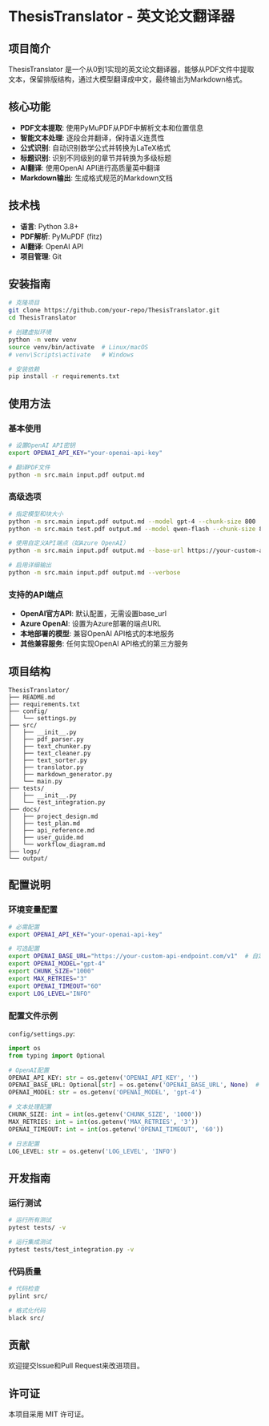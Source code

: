 # ThesisTranslator - 英文论文翻译器

## 项目简介

ThesisTranslator 是一个从0到1实现的英文论文翻译器，能够从PDF文件中提取文本，保留排版结构，通过大模型翻译成中文，最终输出为Markdown格式。

## 核心功能

- **PDF文本提取**: 使用PyMuPDF从PDF中解析文本和位置信息
- **智能文本处理**: 逐段合并翻译，保持语义连贯性
- **公式识别**: 自动识别数学公式并转换为LaTeX格式
- **标题识别**: 识别不同级别的章节并转换为多级标题
- **AI翻译**: 使用OpenAI API进行高质量英中翻译
- **Markdown输出**: 生成格式规范的Markdown文档

## 技术栈

- **语言**: Python 3.8+
- **PDF解析**: PyMuPDF (fitz)
- **AI翻译**: OpenAI API
- **项目管理**: Git

## 安装指南

```bash
# 克隆项目
git clone https://github.com/your-repo/ThesisTranslator.git
cd ThesisTranslator

# 创建虚拟环境
python -m venv venv
source venv/bin/activate  # Linux/macOS
# venv\Scripts\activate   # Windows

# 安装依赖
pip install -r requirements.txt
```

## 使用方法

### 基本使用

```bash
# 设置OpenAI API密钥
export OPENAI_API_KEY="your-openai-api-key"

# 翻译PDF文件
python -m src.main input.pdf output.md
```

### 高级选项

```bash
# 指定模型和块大小
python -m src.main input.pdf output.md --model gpt-4 --chunk-size 800
python -m src.main test.pdf output.md --model qwen-flash --chunk-size 800

# 使用自定义API端点（如Azure OpenAI）
python -m src.main input.pdf output.md --base-url https://your-custom-api-endpoint.com/v1

# 启用详细输出
python -m src.main input.pdf output.md --verbose
```

### 支持的API端点

- **OpenAI官方API**: 默认配置，无需设置base_url
- **Azure OpenAI**: 设置为Azure部署的端点URL
- **本地部署的模型**: 兼容OpenAI API格式的本地服务
- **其他兼容服务**: 任何实现OpenAI API格式的第三方服务

## 项目结构

```
ThesisTranslator/
├── README.md
├── requirements.txt
├── config/
│   └── settings.py
├── src/
│   ├── __init__.py
│   ├── pdf_parser.py
│   ├── text_chunker.py
│   ├── text_cleaner.py
│   ├── text_sorter.py
│   ├── translator.py
│   ├── markdown_generator.py
│   └── main.py
├── tests/
│   ├── __init__.py
│   └── test_integration.py
├── docs/
│   ├── project_design.md
│   ├── test_plan.md
│   ├── api_reference.md
│   ├── user_guide.md
│   └── workflow_diagram.md
├── logs/
└── output/
```

## 配置说明

### 环境变量配置

```bash
# 必需配置
export OPENAI_API_KEY="your-openai-api-key"

# 可选配置
export OPENAI_BASE_URL="https://your-custom-api-endpoint.com/v1"  # 自定义API端点
export OPENAI_MODEL="gpt-4"
export CHUNK_SIZE="1000"
export MAX_RETRIES="3"
export OPENAI_TIMEOUT="60"
export LOG_LEVEL="INFO"
```

### 配置文件示例

`config/settings.py`:

```python
import os
from typing import Optional

# OpenAI配置
OPENAI_API_KEY: str = os.getenv('OPENAI_API_KEY', '')
OPENAI_BASE_URL: Optional[str] = os.getenv('OPENAI_BASE_URL', None)  # 自定义API端点
OPENAI_MODEL: str = os.getenv('OPENAI_MODEL', 'gpt-4')

# 文本处理配置
CHUNK_SIZE: int = int(os.getenv('CHUNK_SIZE', '1000'))
MAX_RETRIES: int = int(os.getenv('MAX_RETRIES', '3'))
OPENAI_TIMEOUT: int = int(os.getenv('OPENAI_TIMEOUT', '60'))

# 日志配置
LOG_LEVEL: str = os.getenv('LOG_LEVEL', 'INFO')
```

## 开发指南

### 运行测试

```bash
# 运行所有测试
pytest tests/ -v

# 运行集成测试
pytest tests/test_integration.py -v
```

### 代码质量

```bash
# 代码检查
pylint src/

# 格式化代码
black src/
```

## 贡献

欢迎提交Issue和Pull Request来改进项目。

## 许可证

本项目采用 MIT 许可证。